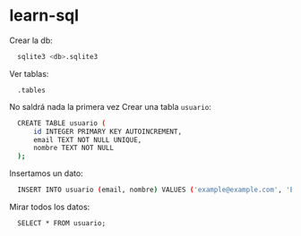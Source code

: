 # learn-sql

Crear la db:
```bash
  sqlite3 <db>.sqlite3
```
Ver tablas:
```
  .tables
```
No saldrá nada la primera vez
Crear una tabla `usuario`:
```bash
  CREATE TABLE usuario (
      id INTEGER PRIMARY KEY AUTOINCREMENT,
      email TEXT NOT NULL UNIQUE,
      nombre TEXT NOT NULL
  );
```
Insertamos un dato:
```bash
  INSERT INTO usuario (email, nombre) VALUES ('example@example.com', 'Example Name');
```
Mirar todos los datos:
```
  SELECT * FROM usuario;
```
